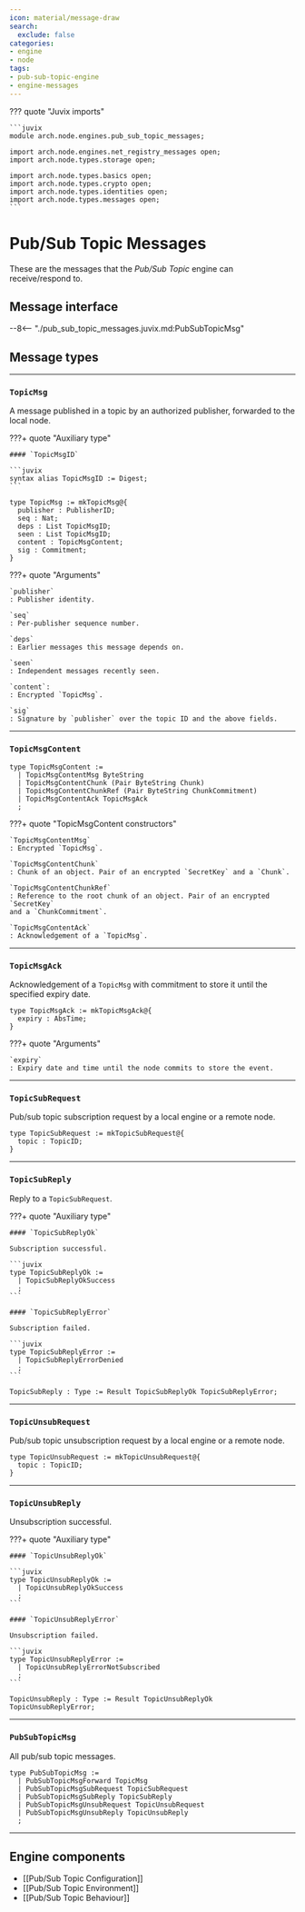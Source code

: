 ```yaml
---
icon: material/message-draw
search:
  exclude: false
categories:
- engine
- node
tags:
- pub-sub-topic-engine
- engine-messages
---
```


??? quote "Juvix imports"

    ```juvix
    module arch.node.engines.pub_sub_topic_messages;

    import arch.node.engines.net_registry_messages open;
    import arch.node.types.storage open;

    import arch.node.types.basics open;
    import arch.node.types.crypto open;
    import arch.node.types.identities open;
    import arch.node.types.messages open;
    ```

# Pub/Sub Topic Messages

These are the messages that the *Pub/Sub Topic* engine can receive/respond to.

## Message interface

--8<-- "./pub_sub_topic_messages.juvix.md:PubSubTopicMsg"

<!-- TODO: add message sequence diagrams -->

## Message types

---

### `TopicMsg`

A message published in a topic by an authorized publisher,
forwarded to the local node.

???+ quote "Auxiliary type"

    #### `TopicMsgID`

    ```juvix
    syntax alias TopicMsgID := Digest;
    ```


```juvix
type TopicMsg := mkTopicMsg@{
  publisher : PublisherID;
  seq : Nat;
  deps : List TopicMsgID;
  seen : List TopicMsgID;
  content : TopicMsgContent;
  sig : Commitment;
}
```

???+ quote "Arguments"

    `publisher`
    : Publisher identity.

    `seq`
    : Per-publisher sequence number.

    `deps`
    : Earlier messages this message depends on.

    `seen`
    : Independent messages recently seen.

    `content`:
    : Encrypted `TopicMsg`.

    `sig`
    : Signature by `publisher` over the topic ID and the above fields.

---

### `TopicMsgContent`

```juvix
type TopicMsgContent :=
  | TopicMsgContentMsg ByteString
  | TopicMsgContentChunk (Pair ByteString Chunk)
  | TopicMsgContentChunkRef (Pair ByteString ChunkCommitment)
  | TopicMsgContentAck TopicMsgAck
  ;
```

???+ quote "TopicMsgContent constructors"

    `TopicMsgContentMsg`
    : Encrypted `TopicMsg`.

    `TopicMsgContentChunk`
    : Chunk of an object. Pair of an encrypted `SecretKey` and a `Chunk`.

    `TopicMsgContentChunkRef`
    : Reference to the root chunk of an object. Pair of an encrypted `SecretKey`
    and a `ChunkCommitment`.

    `TopicMsgContentAck`
    : Acknowledgement of a `TopicMsg`.

---

### `TopicMsgAck`

Acknowledgement of a `TopicMsg` with commitment to store it until the specified
expiry date.

```juvix
type TopicMsgAck := mkTopicMsgAck@{
  expiry : AbsTime;
}
```

???+ quote "Arguments"

    `expiry`
    : Expiry date and time until the node commits to store the event.

---

### `TopicSubRequest`

Pub/sub topic subscription request by a local engine or a remote node.

```juvix
type TopicSubRequest := mkTopicSubRequest@{
  topic : TopicID;
}
```

---

### `TopicSubReply`

Reply to a `TopicSubRequest`.

???+ quote "Auxiliary type"

    #### `TopicSubReplyOk`

    Subscription successful.

    ```juvix
    type TopicSubReplyOk :=
      | TopicSubReplyOkSuccess
      ;
    ```

    #### `TopicSubReplyError`

    Subscription failed.

    ```juvix
    type TopicSubReplyError :=
      | TopicSubReplyErrorDenied
      ;
    ```

```juvix
TopicSubReply : Type := Result TopicSubReplyOk TopicSubReplyError;
```
---

### `TopicUnsubRequest`

Pub/sub topic unsubscription request by a local engine or a remote node.

```juvix
type TopicUnsubRequest := mkTopicUnsubRequest@{
  topic : TopicID;
}
```

---

### `TopicUnsubReply`

Unsubscription successful.

???+ quote "Auxiliary type"

    #### `TopicUnsubReplyOk`

    ```juvix
    type TopicUnsubReplyOk :=
      | TopicUnsubReplyOkSuccess
      ;
    ```

    #### `TopicUnsubReplyError`

    Unsubscription failed.

    ```juvix
    type TopicUnsubReplyError :=
      | TopicUnsubReplyErrorNotSubscribed
      ;
    ```

```juvix
TopicUnsubReply : Type := Result TopicUnsubReplyOk TopicUnsubReplyError;
```

---

### `PubSubTopicMsg`

All pub/sub topic  messages.

<!-- --8<-- [start:PubSubTopicMsg] -->
```juvix
type PubSubTopicMsg :=
  | PubSubTopicMsgForward TopicMsg
  | PubSubTopicMsgSubRequest TopicSubRequest
  | PubSubTopicMsgSubReply TopicSubReply
  | PubSubTopicMsgUnsubRequest TopicUnsubRequest
  | PubSubTopicMsgUnsubReply TopicUnsubReply
  ;
```
<!-- --8<-- [end:PubSubTopicMsg] -->
---

## Engine components

- [[Pub/Sub Topic Configuration]]
- [[Pub/Sub Topic Environment]]
- [[Pub/Sub Topic Behaviour]]
